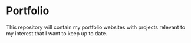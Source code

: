 # Portfolio
This repository will contain my portfolio websites with projects relevant to my interest that I want to keep up to date. 
